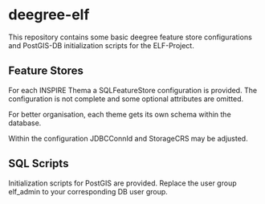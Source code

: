 # deegree-elf

This repository contains some basic deegree feature store configurations and PostGIS-DB initialization scripts for the ELF-Project.

## Feature Stores

For each INSPIRE Thema a SQLFeatureStore configuration is provided. The configuration is not complete and some optional attributes are omitted.

For better organisation, each theme gets its own schema within the database.

Within the configuration JDBCConnId and StorageCRS may be adjusted.

## SQL Scripts

Initialization scripts for PostGIS are provided. Replace the user group elf_admin to your corresponding DB user group.